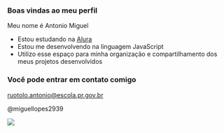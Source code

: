 ### Boas vindas ao meu perfil 

Meu nome é Antonio Miguel

- Estou estudando na [Alura](https://www.alura.com.br)
- Estou me desenvolvendo na linguagem JavaScript
- Utilizo esse espaço para minha organização e compartilhamento dos meus projetos desenvolvidos

### Você pode entrar em contato comigo 

ruotolo.antonio@escola.pr.gov.br

@miguellopes2939

![](https://media1.tenor.com/m/upDd42wUOE0AAAAd/welcome.gif)
